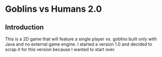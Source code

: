 # Goblins vs Humans 2.0

## Introduction

This is a 2D game that will feature a single player vs. goblins built only with Java and no external game engine. I started a version 1.0 and decided to scrap it for this version because I wanted to start over.
